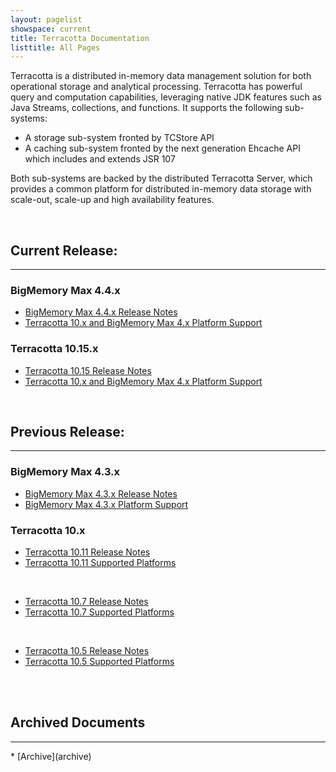 ```yaml
---
layout: pagelist
showspace: current
title: Terracotta Documentation
listtitle: All Pages
---
```


Terracotta is a distributed in-memory data management solution for both operational storage and analytical processing.  Terracotta has powerful query and computation capabilities, leveraging native JDK features such as Java Streams, collections, and functions. It supports the following sub-systems:

*   A storage sub-system fronted by TCStore API
*   A caching sub-system fronted by the next generation Ehcache API which includes and extends JSR 107
  
Both sub-systems are backed by the distributed Terracotta Server, which provides a common platform for distributed in-memory data storage with scale-out, scale-up and high availability features.

<br>

## Current Release:
<hr>

### BigMemory Max 4.4.x
+ [BigMemory Max 4.4.x Release Notes](https://confluence.terracotta.org/display/release/BigMemory+Max+4.4)
+ [Terracotta 10.x and BigMemory Max 4.x Platform Support](https://confluence.terracotta.org/display/release/Terracotta+10.x+and+BigMemory+4.x+Platform+Support)

### Terracotta 10.15.x
+ [Terracotta 10.15 Release Notes](https://confluence.terracotta.org/display/release/Terracotta+10.15+Release+Notes)
+ [Terracotta 10.x and BigMemory Max 4.x Platform Support](https://confluence.terracotta.org/display/release/Terracotta+10.x+and+BigMemory+4.x+Platform+Support)

<br>

## Previous Release:
<hr>

### BigMemory Max 4.3.x
+ [BigMemory Max 4.3.x Release Notes](https://confluence.terracotta.org/display/release/BigMemory+Max+4.3)
+ [BigMemory Max 4.3.x Platform Support](https://confluence.terracotta.org/display/release/BigMemory+4.3,+Ehcache+2.10+Platform+Support)

### Terracotta 10.x
+ [Terracotta 10.11 Release Notes](https://confluence.terracotta.org/display/release/Terracotta+10.11+Release+Notes)
+ [Terracotta 10.11 Supported Platforms](https://confluence.terracotta.org/display/release/Terracotta+10.11+Supported+Platforms)
<br>

+ [Terracotta 10.7 Release Notes](https://confluence.terracotta.org/display/release/Terracotta+10.7+Release+Notes)
+ [Terracotta 10.7 Supported Platforms](https://confluence.terracotta.org/display/release/Terracotta+10.7+Supported+Platforms)
<br>

+ [Terracotta 10.5 Release Notes](https://confluence.terracotta.org/display/release/Terracotta+10.5+Release+Notes)
+ [Terracotta 10.5 Supported Platforms](https://confluence.terracotta.org/display/release/Terracotta+10.5+Supported+Platforms)

<br>
<br>

## Archived Documents
<hr>
* [Archive](archive)

